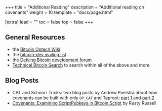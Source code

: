+++
title = "Additional Reading"
description = "Additional reading on covenants"
weight = 10
template = "docs/page.html"

[extra]
lead = ""
toc = false
top = false
+++


## General Resources

- the [Bitcoin Optech Wiki](https://bitcoinops.org/en/topics/)
- the [bitcoin-dev mailing list](https://lists.linuxfoundation.org/pipermail/bitcoin-dev/)
- the [Delving Bitcoin development forum](https://delvingbitcoin.org/c/protocol-design/7)
- [Technical Bitcoin Search](https://bitcoinsearch.xyz/) to search within all of the above and more


## Blog Posts

- CAT and Schnorr Tricks: two blog posts by Andrew Poelstra about how covenants can be built with
  only `OP_CAT` and Taproot: [part
  1](https://www.wpsoftware.net/andrew/blog/cat-and-schnorr-tricks-i.html) and [part
  2](https://www.wpsoftware.net/andrew/blog/cat-and-schnorr-tricks-ii.html)
- [Covenants: Examining ScriptPubkeys in Bitcoin Script](https://rusty.ozlabs.org/2023/10/20/examining-scriptpubkey-in-script.html) by Rusty Russell
